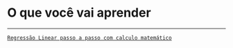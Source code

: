 # O que você vai aprender

---

[`Regressão Linear passo a passo com calculo matemático`](https://step-by-step-machine-learning.herokuapp.com/)


